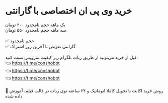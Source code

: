 # خرید وی پی ان اختصاصی با گارانتی
یک ماهه حجم نامحدود ۲۰۰ تومان<br>
سه ماهه حجم نامحدود ۵۵۰ تومان<br>
<br>
✅ حجم نامحدود<br>
✅ گارانتی تعویض تا آخرین روز اشتراک<br>
‌<br>
قبل از خرید می‌تونید از طریق ربات تلگرام زیر کیفیت سرویس تست کنید:<br>
👈 https://t.me/conshobot<br>
👈 https://t.me/conshobot<br>
👈 https://t.me/conshobot<br>
‌<br>
🛒 روش خرید اکانت با تحویل کاملا اتوماتیک و ۲۴ ساعته توی ربات در قالب فیلم، آموزش داده شده
‌
